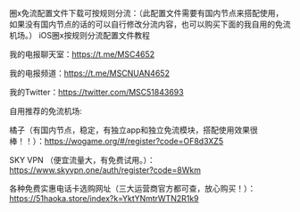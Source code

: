 圈x免流配置文件下载可按规则分流：（此配置文件需要有国内节点来搭配使用，如果没有国内节点的话的可以自行修改分流内容，也可以购买下面的我自用的免流机场。）
iOS圈x按规则分流配置文件教程


我的电报聊天室：https://t.me/MSC4652 


我的电报频道：https://t.me/MSCNUAN4652


我的Twitter：https://twitter.com/MSC51843693


自用推荐的免流机场:


橘子（有国内节点，稳定，有独立app和独立免流模块，搭配使用效果很棒！！）：https://wogame.org/#/register?code=OF8d3XZ5



SKY VPN （便宜流量大，有免费试用。）：https://www.skyvpn.one/auth/register?code=8Wkm





各种免费实惠电话卡选购网址（三大运营商官方都可查，放心购买！）：https://51haoka.store/index?k=YktYNmtrWTN2R1k9
